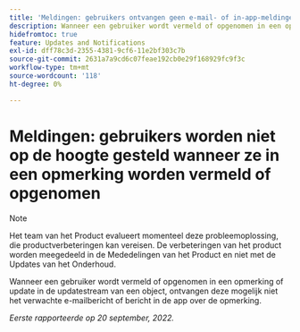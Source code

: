 ```yaml
---
title: 'Meldingen: gebruikers ontvangen geen e-mail- of in-app-meldingen wanneer deze worden vermeld of in een opmerking worden opgenomen'
description: Wanneer een gebruiker wordt vermeld of opgenomen in een opmerking of update in de updatestream van een object, ontvangen deze mogelijk niet het verwachte e-mailbericht of bericht in de app over de opmerking.
hidefromtoc: true
feature: Updates and Notifications
exl-id: dff78c3d-2355-4381-9cf6-11e2bf303c7b
source-git-commit: 2631a7a9cd6c07feae192cb0e29f168929fc9f3c
workflow-type: tm+mt
source-wordcount: '118'
ht-degree: 0%

---
```


# Meldingen: gebruikers worden niet op de hoogte gesteld wanneer ze in een opmerking worden vermeld of opgenomen

>[!NOTE]
>
>Het team van het Product evalueert momenteel deze probleemoplossing, die productverbeteringen kan vereisen. De verbeteringen van het product worden meegedeeld in de Mededelingen van het Product en niet met de Updates van het Onderhoud.

Wanneer een gebruiker wordt vermeld of opgenomen in een opmerking of update in de updatestream van een object, ontvangen deze mogelijk niet het verwachte e-mailbericht of bericht in de app over de opmerking.

_Eerste rapporteerde op 20 september, 2022._
